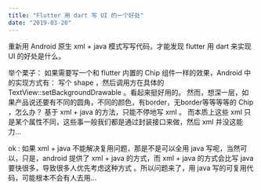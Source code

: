 ```yaml
---
title: "Flutter 用 dart 写 UI 的一个好处"
date: "2019-03-20"
---
```


重新用 Android 原生 xml + java 模式写写代码，才能发现 flutter 用 dart 来实现 UI 的好处是什么。

举个栗子： 如果需要写一个和 flutter 内置的 Chip 组件一样的效果，Android 中的实现方式有： 写个 shape ，然后调用方在具体的 TextView::setBackgroundDrawable 。看起来挺好用的。 然而，想深一层，如果产品说还要有不同的圆角，不同的颜色，有border，无border等等等等的 Chip ，怎么办？ 基于 xml + java 的方法，只能不停地写 xml 。 而本质上这些 xml 只是某个属性不同，这些事一般我们都是通过封装接口来做，然后 xml 并没这能力...

ok : 如果 xml + java 不能解决复用问题，那是不是可以全用 java 写呢，当然可以，只是，android 提供了 xml + java 的方式，而 xml + java 的方式会比写 java 要快很多，导致很多人优先考虑这种方式 。所以问题来了，用 java 写的可复用代码，可能根本不会有人去用...
